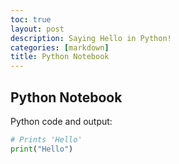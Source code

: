 ```yaml
---
toc: true
layout: post
description: Saying Hello in Python!
categories: [markdown]
title: Python Notebook
---
```


## Python Notebook

Python code and output:

```python
# Prints 'Hello'
print("Hello")
```
